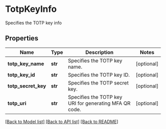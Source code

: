 # TotpKeyInfo

Specifies the TOTP key info

## Properties
Name | Type | Description | Notes
------------ | ------------- | ------------- | -------------
**totp_key_name** | **str** | Specifies the TOTP key name. | [optional] 
**totp_key_id** | **str** | Specifies the TOTP key ID. | [optional] 
**totp_secret_key** | **str** | Specifies the TOTP secret key. | [optional] 
**totp_uri** | **str** | Specifies the TOTP key URI for generating MFA QR code. | [optional] 

[[Back to Model list]](../README.md#documentation-for-models) [[Back to API list]](../README.md#documentation-for-api-endpoints) [[Back to README]](../README.md)


